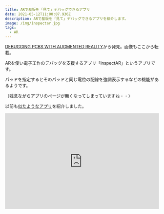 ```yaml
---
title: ARで基板を「見て」デバッグできるアプリ
date: 2021-05-12T11:00:07.936Z
description: ARで基板を「見て」デバッグできるアプリを紹介します。
image: /img/inspectar.jpg
tags:
  - AR
---
```

[DEBUGGING PCBS WITH AUGMENTED REALITY](https://hackaday.com/2020/02/05/debugging-pcbs-with-augmented-reality/)から発見。画像もここから転載。

ARを使い電子工作のデバッグを支援するアプリ「inspectAR」というアプリです。

パッドを指定するとそのパッドと同じ電位の配線を強調表示するなどの機能があるようです。

（残念ながらアプリのページが無くなってしまっていますね・・）

以前も[似たようなアプリ](../../post/ar%E3%81%A7%E5%9F%BA%E6%9D%BF%E3%81%AE%E4%BB%95%E6%A7%98%E3%81%8C%E8%A6%8B%E3%81%88%E3%82%8B%E3%82%A2%E3%83%97%E3%83%AA/)を紹介しました。

<iframe width="100%" height="315" src="https://www.youtube.com/embed/uJ7MdUl63FU" frameborder="0" allow="accelerometer; autoplay; clipboard-write; encrypted-media; gyroscope; picture-in-picture" allowfullscreen></iframe>
